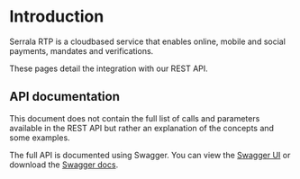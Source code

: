 # Introduction
Serrala RTP is a cloudbased service that enables online, mobile and social payments, mandates and verifications.  
  
These pages detail the integration with our REST API.

## API documentation
This document does not contain the full list of calls and parameters available in the REST API but rather an explanation of the concepts and some examples.

The full API is documented using Swagger. You can view the [Swagger UI](https://api.acceptemail.com/swagger/ui/index) or download the [Swagger docs](https://api.acceptemail.com/swagger/docs/v2).
